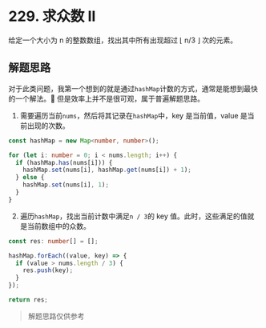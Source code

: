 # 229. 求众数 II

给定一个大小为 n 的整数数组，找出其中所有出现超过 ⌊ n/3 ⌋ 次的元素。

## 解题思路

对于此类问题，我第一个想到的就是通过`hashMap`计数的方式，通常是能想到最快的一个解法。 但是效率上并不是很可观，属于普遍解题思路。

1. 需要遍历当前`nums`，然后将其记录在`hashMap`中，key 是当前值，value 是当前出现的次数。

```ts
const hashMap = new Map<number, number>();

for (let i: number = 0; i < nums.length; i++) {
  if (hashMap.has(nums[i])) {
    hashMap.set(nums[i], hashMap.get(nums[i]) + 1);
  } else {
    hashMap.set(nums[i], 1);
  }
}
```

2. 遍历`hashMap`，找出当前计数中满足`n / 3`的 key 值。此时，这些满足的值就是当前数组中的众数。

```ts
const res: number[] = [];

hashMap.forEach((value, key) => {
  if (value > nums.length / 3) {
    res.push(key);
  }
});

return res;
```

> 解题思路仅供参考